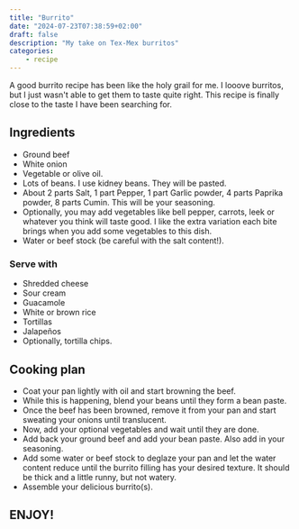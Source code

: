 ```yaml
---
title: "Burrito"
date: "2024-07-23T07:38:59+02:00"
draft: false
description: "My take on Tex-Mex burritos"
categories: 
    - recipe
---
```


A good burrito recipe has been like the holy grail for me. I looove burritos, but I just wasn't able to get them to taste quite right. This recipe is finally close to the taste I have been searching for. 

## Ingredients

- Ground beef
- White onion
- Vegetable or olive oil. 
- Lots of beans. I use kidney beans. They will be pasted. 
- About 2 parts Salt, 1 part Pepper, 1 part Garlic powder, 4 parts Paprika powder, 8 parts Cumin. This will be your seasoning. 
- Optionally, you may add vegetables like bell pepper, carrots, leek or whatever you think will taste good. I like the extra variation each bite brings when you add some vegetables to this dish.
- Water or beef stock (be careful with the salt content!).   

### Serve with
- Shredded cheese
- Sour cream
- Guacamole
- White or brown rice
- Tortillas
- Jalapeños
- Optionally, tortilla chips. 

## Cooking plan
- Coat your pan lightly with oil and start browning the beef. 
- While this is happening, blend your beans until they form a bean paste. 
- Once the beef has been browned, remove it from your pan and start sweating your onions until translucent. 
- Now, add your optional vegetables and wait until they are done. 
- Add back your ground beef and add your bean paste. Also add in your seasoning. 
- Add some water or beef stock to deglaze your pan and let the water content reduce until the burrito filling has your desired texture. It should be thick and a little runny, but not watery. 
- Assemble your delicious burrito(s).

## ENJOY!